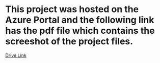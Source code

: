 # This project was hosted on the Azure Portal and the following link has the pdf file which contains the screeshot of the project files.

[Drive Link](https://drive.google.com/file/d/1Zu9_5VEJfWJqBLAGpkAFcS1Op4pZPvP2/view?usp=sharing)
